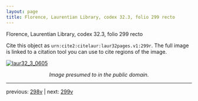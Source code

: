 ```yaml
---
layout: page
title: Florence, Laurentian Library, codex 32.3, folio 299 recto
---
```


Florence, Laurentian Library, codex 32.3, folio 299 recto

Cite this object as `urn:cite2:citelaur:laur32pages.v1:299r`.  The full image is linked to a citation tool you can use to cite regions of the image.

[![laur32_3_0605](http://www.homermultitext.org/iipsrv?IIIF=/project/homer/pyramidal/deepzoom/citelaur/laur32imgs/v1/laur32_3_0605.tif/full/800,/0/default.jpg)](http://www.homermultitext.org/ict2/?urn=urn:cite2:citelaur:laur32imgs.v1:laur32_3_0605) 

<p style="text-align: center; font-style: italic;">Image presumed to in the public domain.</p>

---

previous: [298v](../298v/) | next: [299v](../299v/)